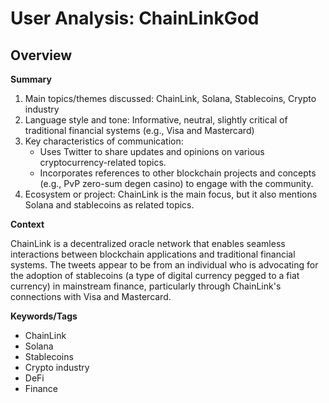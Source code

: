 # User Analysis: ChainLinkGod

## Overview

**Summary**

1. Main topics/themes discussed: ChainLink, Solana, Stablecoins, Crypto industry
2. Language style and tone: Informative, neutral, slightly critical of traditional financial systems (e.g., Visa and Mastercard)
3. Key characteristics of communication:
	* Uses Twitter to share updates and opinions on various cryptocurrency-related topics.
	* Incorporates references to other blockchain projects and concepts (e.g., PvP zero-sum degen casino) to engage with the community.
4. Ecosystem or project: ChainLink is the main focus, but it also mentions Solana and stablecoins as related topics.

**Context**

ChainLink is a decentralized oracle network that enables seamless interactions between blockchain applications and traditional financial systems. The tweets appear to be from an individual who is advocating for the adoption of stablecoins (a type of digital currency pegged to a fiat currency) in mainstream finance, particularly through ChainLink's connections with Visa and Mastercard.

**Keywords/Tags**

* ChainLink
* Solana
* Stablecoins
* Crypto industry
* DeFi
* Finance